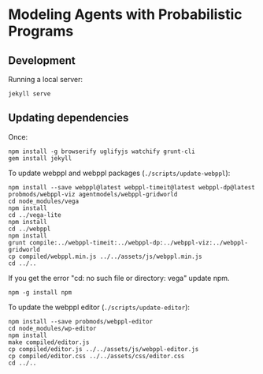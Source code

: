 # Modeling Agents with Probabilistic Programs

## Development

Running a local server:

~~~~
jekyll serve
~~~~

## Updating dependencies

Once:

~~~~
npm install -g browserify uglifyjs watchify grunt-cli
gem install jekyll
~~~~

To update webppl and webppl packages (`./scripts/update-webppl`):

~~~~
npm install --save webppl@latest webppl-timeit@latest webppl-dp@latest probmods/webppl-viz agentmodels/webppl-gridworld
cd node_modules/vega
npm install
cd ../vega-lite
npm install
cd ../webppl
npm install
grunt compile:../webppl-timeit:../webppl-dp:../webppl-viz:../webppl-gridworld
cp compiled/webppl.min.js ../../assets/js/webppl.min.js
cd ../..
~~~~
If you get the error "cd: no such file or directory: vega" update npm.
~~~~
npm -g install npm
~~~~

To update the webppl editor (`./scripts/update-editor`):

~~~~
npm install --save probmods/webppl-editor
cd node_modules/wp-editor
npm install
make compiled/editor.js
cp compiled/editor.js ../../assets/js/webppl-editor.js
cp compiled/editor.css ../../assets/css/editor.css
cd ../..
~~~~